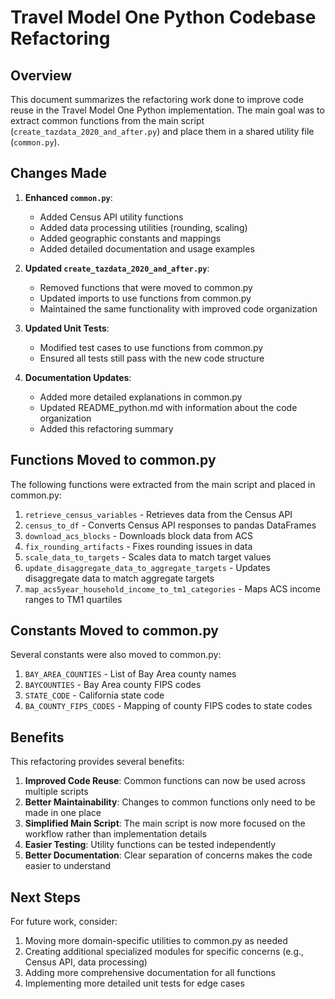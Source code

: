 # Travel Model One Python Codebase Refactoring

## Overview

This document summarizes the refactoring work done to improve code reuse in the Travel Model One Python implementation. The main goal was to extract common functions from the main script (`create_tazdata_2020_and_after.py`) and place them in a shared utility file (`common.py`).

## Changes Made

1. **Enhanced `common.py`**:
   - Added Census API utility functions
   - Added data processing utilities (rounding, scaling)
   - Added geographic constants and mappings
   - Added detailed documentation and usage examples

2. **Updated `create_tazdata_2020_and_after.py`**:
   - Removed functions that were moved to common.py
   - Updated imports to use functions from common.py
   - Maintained the same functionality with improved code organization

3. **Updated Unit Tests**:
   - Modified test cases to use functions from common.py
   - Ensured all tests still pass with the new code structure

4. **Documentation Updates**:
   - Added more detailed explanations in common.py
   - Updated README_python.md with information about the code organization
   - Added this refactoring summary

## Functions Moved to common.py

The following functions were extracted from the main script and placed in common.py:

1. `retrieve_census_variables` - Retrieves data from the Census API
2. `census_to_df` - Converts Census API responses to pandas DataFrames
3. `download_acs_blocks` - Downloads block data from ACS
4. `fix_rounding_artifacts` - Fixes rounding issues in data
5. `scale_data_to_targets` - Scales data to match target values
6. `update_disaggregate_data_to_aggregate_targets` - Updates disaggregate data to match aggregate targets
7. `map_acs5year_household_income_to_tm1_categories` - Maps ACS income ranges to TM1 quartiles

## Constants Moved to common.py

Several constants were also moved to common.py:

1. `BAY_AREA_COUNTIES` - List of Bay Area county names
2. `BAYCOUNTIES` - Bay Area county FIPS codes
3. `STATE_CODE` - California state code
4. `BA_COUNTY_FIPS_CODES` - Mapping of county FIPS codes to state codes

## Benefits

This refactoring provides several benefits:

1. **Improved Code Reuse**: Common functions can now be used across multiple scripts
2. **Better Maintainability**: Changes to common functions only need to be made in one place
3. **Simplified Main Script**: The main script is now more focused on the workflow rather than implementation details
4. **Easier Testing**: Utility functions can be tested independently
5. **Better Documentation**: Clear separation of concerns makes the code easier to understand

## Next Steps

For future work, consider:

1. Moving more domain-specific utilities to common.py as needed
2. Creating additional specialized modules for specific concerns (e.g., Census API, data processing)
3. Adding more comprehensive documentation for all functions
4. Implementing more detailed unit tests for edge cases 